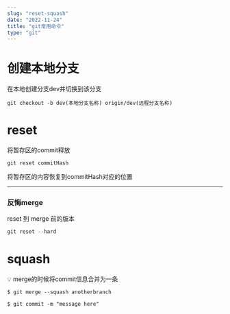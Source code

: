 ```yaml
---
slug: "reset-squash"
date: "2022-11-24"
title: "git常用命令"
type: "git"
---
```


# 创建本地分支

在本地创建分支dev并切换到该分支

```
git checkout -b dev(本地分支名称) origin/dev(远程分支名称)
```

# reset

将暂存区的commit释放

```
git reset commitHash
```

将暂存区的内容恢复到commitHash对应的位置

---

### 反悔merge

reset 到 merge 前的版本

```jsx
git reset --hard
```

# squash

<aside>
💡 merge的时候将commit信息合并为一条

</aside>

```
$ git merge --squash anotherbranch

$ git commit -m "message here"
```